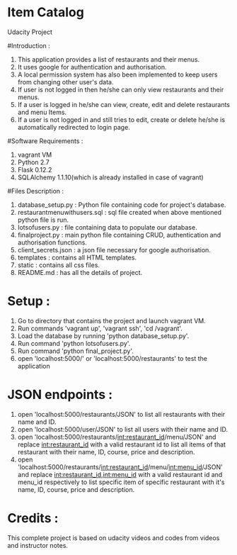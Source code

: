 # Item Catalog
Udacity Project

#Introduction :
1. This application provides a list of restaurants and their menus.
2. It uses google for authentication and authorisation.
3. A local permission system has also been implemented to keep users from changing other user's data.
4. If user is not logged in then he/she can only view restaurants and their menus.
5. If a user is logged in he/she can view, create, edit and delete restaurants and menu Items.
6. If a user is not logged in and still tries to edit, create or delete he/she is automatically redirected to login page.

#Software Requirements :
1. vagrant VM
2. Python 2.7
3. Flask 0.12.2
4. SQLAlchemy 1.1.10(which is already installed in case of vagrant)

#Files Description :
1. database_setup.py : Python file containing code for project's database.
2. restaurantmenuwithusers.sql : sql file created when above mentioned python file is run.
3. lotsofusers.py : file containing data to populate our database.
4. finalproject.py : main python file containing CRUD, authentication and authorisation functions.
5. client_secrets.json : a json file necessary for google authorisation.
6. templates : contains all HTML templates.
7. static : contains all css files.
8. README.md : has all the details of project.

# Setup : 
1. Go to directory that contains the project and launch vagrant VM.
2. Run commands 'vagrant up', 'vagrant ssh', 'cd /vagrant'.
3. Load the database by running 'python database_setup.py'.
4. Run command 'python lotsofusers.py'.
5. Run command 'python final_project.py'.
6. open 'localhost:5000/' or 'localhost:5000/restaurants' to test the application

# JSON endpoints : 
1. open 'localhost:5000/restaurants/JSON' to list all restaurants with their name and ID.
2. open 'localhost:5000/user/JSON' to list all users with their name and ID.
3. open 'localhost:5000/restaurants/<int:restaurant_id>/menu/JSON' and replace <int:restaurant_id> with a valid restaurant id to list all items of that restaurant with their name, ID, course, price and description.
4. open 'localhost:5000/restaurants/<int:restaurant_id>/menu/<int:menu_id>/JSON' and replace <int:restaurant_id>,<int:menu_id> with a valid restaurant id and menu_id respectively to list specific item of specific restaurant with it's name, ID, course, price and description.

# Credits : 
This complete project is based on udacity videos and codes from videos and instructor notes.
